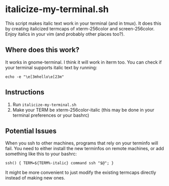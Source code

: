 # italicize-my-terminal.sh

This script makes italic text work in your terminal (and in tmux).  It does 
this by creating italicized termcaps of xterm-256color and screen-256color.
Enjoy italics in your vim (and probably other places too?).

## Where does this work?

It works in gnome-terminal.  I think it will work in iterm too.  You can check
if your terminal supports italic text by running:

    echo -e "\e[3mhello\e[23m"

## Instructions

  1. Run `italicize-my-terminal.sh`
  2. Make your TERM be xterm-256color-italic (this may be done in your terminal
     preferences or your bashrc)

## Potential Issues

When you ssh to other machines, programs that rely on your terminfo will fail.
You need to either install the new terminfos on remote machines, or add
something like this to your bashrc:

    ssh() { TERM=${TERM%-italic} command ssh "$@"; }

It might be more convenient to just modify the existing termcaps directly
instead of making new ones.
